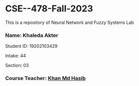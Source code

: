 # CSE--478-Fall-2023
This is a repository of Neural Network and Fuzzy Systems Lab


### Name: Khaleda Akter

Student ID: 19202103429

Intake: 44

Section: 03

### Course Teacher: [Khan Md Hasib](https://github.com/hasibaust13)
